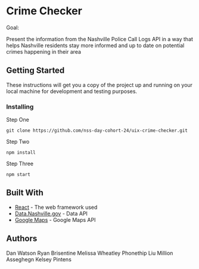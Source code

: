 # Crime Checker

Goal:

Present the information from the Nashville Police Call Logs API in a way that helps Nashville residents stay more informed and up to date on potential crimes happening in their area

## Getting Started

These instructions will get you a copy of the project up and running on your local machine for development and testing purposes.

### Installing

Step One

```
git clone https://github.com/nss-day-cohort-24/uix-crime-checker.git
```

Step Two

```
npm install
```

Step Three

```
npm start
```

## Built With

* [React](https://reactjs.org/) - The web framework used
* [Data.Nashville.gov](https://data.nashville.gov/resource/28i3-48zr.json) - Data API
* [Google Maps](https://cloud.google.com/maps-platform/) - Google Maps API

## Authors

Dan Watson
Ryan Brisentine
Melissa Wheatley
Phonethip Liu
Million Asseghegn
Kelsey Pintens